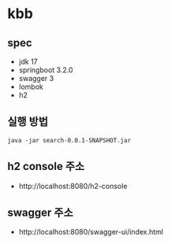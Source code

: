 # kbb

## spec
- jdk 17
- springboot 3.2.0
- swagger 3
- lombok
- h2

## 실행 방법
    java -jar search-0.0.1-SNAPSHOT.jar

## h2 console 주소
- http://localhost:8080/h2-console

## swagger 주소
- http://localhost:8080/swagger-ui/index.html
